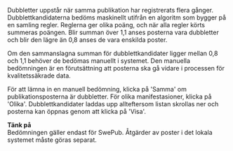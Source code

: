 Dubbletter uppstår när samma publikation har registrerats flera gånger. Dubblettkandidaterna bedöms maskinellt utifrån en algoritm som bygger på en samling regler. Reglerna ger olika poäng, och när alla regler körts summeras poängen. Blir summan över 1,1 anses posterna vara dubbletter och blir den lägre än 0,8 anses de vara enskilda poster.

Om den sammanslagna summan för dubblettkandidater ligger mellan 0,8 och 1,1 behöver de bedömas manuellt i systemet. Den manuella bedömningen är en förutsättning att posterna ska gå vidare i processen för kvalitetssäkrade data.

För att lämna in en manuell bedömning, klicka på 'Samma' om publikationsposterna är dubbletter. För olika manifestasioner, klicka på 'Olika'. Dubblettkandidater laddas upp allteftersom listan skrollas ner och posterna kan öppnas genom att klicka på 'Visa'.

**Tänk på**  
Bedömningen gäller endast för SwePub. Åtgärder av poster i det lokala systemet måste göras separat.
